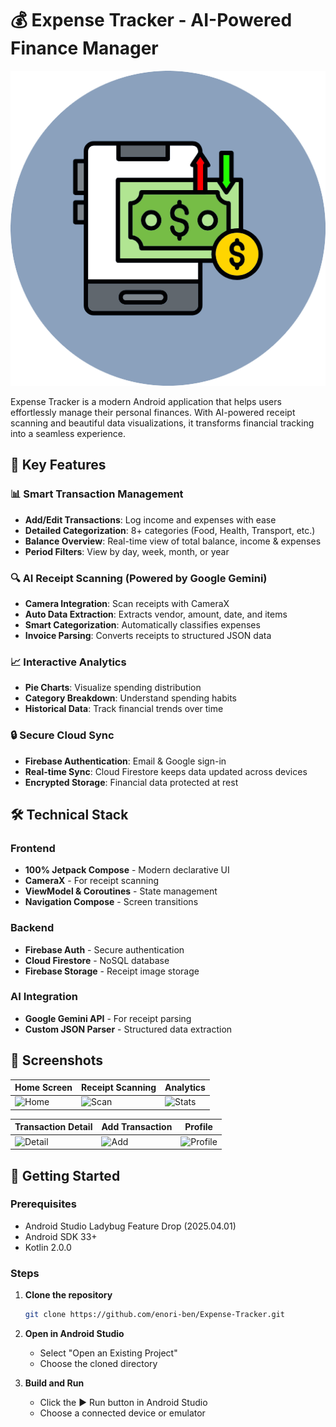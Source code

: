 # 💰 Expense Tracker - AI-Powered Finance Manager

![App Logo](app/src/main/res/drawable/logo.png)

Expense Tracker is a modern Android application that helps users effortlessly manage their personal finances. With AI-powered receipt scanning and beautiful data visualizations, it transforms financial tracking into a seamless experience.

## 🌟 Key Features

### 📊 Smart Transaction Management
- **Add/Edit Transactions**: Log income and expenses with ease
- **Detailed Categorization**: 8+ categories (Food, Health, Transport, etc.)
- **Balance Overview**: Real-time view of total balance, income & expenses
- **Period Filters**: View by day, week, month, or year

### 🔍 AI Receipt Scanning (Powered by Google Gemini)
- **Camera Integration**: Scan receipts with CameraX
- **Auto Data Extraction**: Extracts vendor, amount, date, and items
- **Smart Categorization**: Automatically classifies expenses
- **Invoice Parsing**: Converts receipts to structured JSON data

### 📈 Interactive Analytics
- **Pie Charts**: Visualize spending distribution
- **Category Breakdown**: Understand spending habits
- **Historical Data**: Track financial trends over time

### 🔒 Secure Cloud Sync
- **Firebase Authentication**: Email & Google sign-in
- **Real-time Sync**: Cloud Firestore keeps data updated across devices
- **Encrypted Storage**: Financial data protected at rest

## 🛠 Technical Stack

### Frontend
- **100% Jetpack Compose** - Modern declarative UI
- **CameraX** - For receipt scanning
- **ViewModel & Coroutines** - State management
- **Navigation Compose** - Screen transitions

### Backend
- **Firebase Auth** - Secure authentication
- **Cloud Firestore** - NoSQL database
- **Firebase Storage** - Receipt image storage

### AI Integration
- **Google Gemini API** - For receipt parsing
- **Custom JSON Parser** - Structured data extraction

## 📱 Screenshots

| Home Screen | Receipt Scanning | Analytics |
|-------------|------------------|-----------|
| ![Home](screenshots/home.png) | ![Scan](screenshots/scan.png) | ![Stats](screenshots/stats.png) |

| Transaction Detail | Add Transaction | Profile |
|--------------------|-----------------|---------|
| ![Detail](screenshots/detail.png) | ![Add](screenshots/add.png) | ![Profile](screenshots/profile.png) |

## 🚀 Getting Started

### Prerequisites
- Android Studio Ladybug Feature Drop (2025.04.01)
- Android SDK 33+
- Kotlin 2.0.0

### Steps
1. **Clone the repository**
   ```bash
   git clone https://github.com/enori-ben/Expense-Tracker.git
   ```
2. **Open in Android Studio**
    - Select "Open an Existing Project"
    - Choose the cloned directory

3. **Build and Run**
    - Click the ▶️ Run button in Android Studio
    - Choose a connected device or emulator

